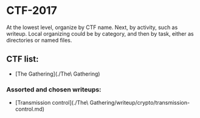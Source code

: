# CTF-2017

At the lowest level, organize by CTF name. Next, by activity, such as writeup.
Local organizing could be by category, and then by task, either as directories or named files.

## CTF list:

- [The Gathering](./The\ Gathering)


### Assorted and chosen writeups:

- [Transmission control](./The\ Gathering/writeup/crypto/transmission-control.md)
